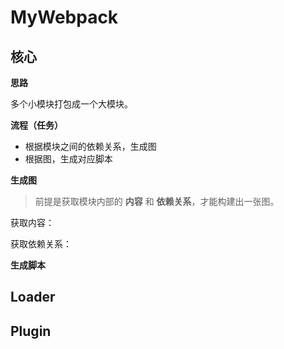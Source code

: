 # MyWebpack

## 核心

**思路**

多个小模块打包成一个大模块。

**流程（任务）**

- 根据模块之间的依赖关系，生成图
- 根据图，生成对应脚本

**生成图**

>前提是获取模块内部的 **内容** 和 **依赖关系**，才能构建出一张图。

获取内容：

获取依赖关系：

**生成脚本**


## Loader

## Plugin